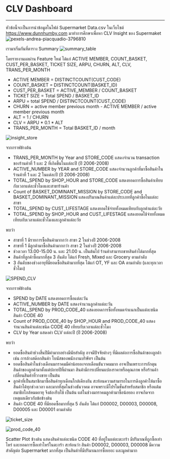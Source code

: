 # CLV Dashboard
----------------------------------------------------------------------
หัวข้อนี้จะเป็นการนำข้อมูลในไฟล์ Supermarket Data.csv ในเว็บไซต์ https://www.dunnhumby.com มาทำการศึกษาเพื่อหา CLV Insight ของ Supermaket
![pexels-andrea-piacquadio-3796810](https://user-images.githubusercontent.com/82756975/146158076-097c84bf-f46e-4c95-8b80-335dd058d6ca.jpg)

เรามาเริ่มกันที่ตาราง Summary
![summary_table](https://user-images.githubusercontent.com/82756975/146159343-2ba8ac79-e441-44ee-acf8-264301ec9543.jpg)

โดยรายงานผลผ่าน Feature ใหม่ ได้แก่ ACTIVE MEMBER, COUNT_BASKET, CUST_PER_BASKET, TICKET SIZE, ARPU, CHURN, ALT, CLV, TRANS_PER_MONTH

- ACTIVE MEMBER = DISTINCTCOUNT(CUST_CODE)
- COUNT_BASKET = DISTINCTCOUNT(BASKET_ID)
- CUST_PER_BASKET = ACTIVE_MEMBER / COUNT_BASKET
- TICKET SIZE = Total SPEND / BASKET_ID
- ARPU = total SPEND / DISTINCTCOUNT(CUST_CODE)
- CHURN = active member previous month - ACTIVE MEMBER / active member previous month
- ALT = 1 / CHURN
- CLV = ARPU * 0.1 * ALT
- TRANS_PER_MONTH = Total BASKET_ID / month

![insight_store](https://user-images.githubusercontent.com/82756975/146161339-add5db3c-810d-4478-b5ee-3e9d3d39074c.jpg)

จากกราฟข้างต้น
- TRANS_PER_MONTH by Year and STORE_CODE แสดงจำนวน transaction ของร้านค้าที่ 1 และ 2 ที่เกิดขึ้นในแต่ละปี (ปี 2006-2008)
- ACTIVE_NUMBER by YEAR and STORE_CODE แสดงจำนวนลูกค้าที่มาซื้อสินค้าในร้านค้าที่ 1 และ 2 ในแต่ละปี (ปี 2006-2008)
- TOTAL_SPEND by SHOP_HOUR and STORE_CODE แสดงยอดการซื้อสินค้าเทียบกับเวลาแต่ละชั่วโมงและสาขาร้านค้า
- Count of BASKET_DOMINANT_MISSION by STORE_CODE and BASKET_DOMINANT_MISSION แสดงปริมาณสินค้าแต่ละประเภทที่ลูกค้าซื้อในแต่ละสาขา
- TOTAL_SPEND by CUST_LIFESTAGE แสดงยอดใช้จ่ายทั้งหมดเทียบกับลูกค้าแต่ละวัย
- TOTAL_SPEND by SHOP_HOUR and CUST_LIFESTAGE แสดงยอดใช้จ่ายทั้งหมดเทียบกับเวลาแต่ละชั่วโมงและลูกค้าแต่ละวัย

พบว่า
- สาขาที่ 1 มีรายการซื้อสินค้ามากกว่า สาขา 2 ในช่วงปี 2006-2008
- สาขาที่ 1 มีลูกค้ามาซื้อสินค้ามากกว่า สาขา 2 ในช่วงปี 2006-2008
- ช่วงเวลา 13.00-15.00 น. และ 21.00 น. เป็นต้นไป ร้านค้าสามารถขายสินค้าได้มากที่สุด
- สินค้าที่ลูกค้าซื้อมากที่สุด 3 อันดับ ได้แก่ Fresh, Mixed และ Grocery ตามลำดับ
- 3 อันดับของช่วงอายุที่มียอดซื้อสินค้ามากที่สุด ได้แก่ OT, YF และ OA ตามลำดับ (และทุกเวลาชั่วโมง)

![SPEND_CLV](https://user-images.githubusercontent.com/82756975/146161378-9ce2b6b5-188f-4e34-bb19-ce957a4e171a.jpg)

จากกราฟข้างต้น
- SPEND by DATE แสดงยอดการซื้อแต่ละวัน
- ACTIVE_NUMBER by DATE แสดงจำนวนลูกค้าแต่ละวัน
- TOTAL_SPEND by PROD_CODE_40 แสดงยอดการซื้อทั้งหมดจำแนกเป็นแต่ละชนิดสินค้า CODE 40
- Count of PROD_CODE_40 by SHOP_HOUR and PROD_CODE_40 แสดงจำนวนสินค้าแต่ละชนิด CODE 40 เทียบกับเวลาแต่ละชั่วโมง
- CLV by Year แสดงค่า CLV แต่ละปี (ปี 2006-2008)

พบว่า
- ยอดซื้อสินค้าช่วงสิ้นปีมีค่ามากอย่างมีนัยสำคัญ อาจมีปัจจัยต่างๆ ที่มีผลต่อการซื้อสินค้าของลูกค้า เช่น การล้างสต๊อกสินค้า โบนัสของพนักงานบริษัทฯ เป็นต้น
- ยอดซื้อสินค้าในช่วงเดือนมกราคมมีค่าน้อยลงจากเดือนธันวาคมมาก อาจเป็นเพราะการกักตุนสินค้าของลูกค้ามาตั้งแต่ปลายปีที่ผ่านมา สินค้ามีการเปลี่ยนแปลงราคาหรือคุณภาพ หรือร้านค้าเปลี่ยนสินค้าที่วางขาย เป็นต้น
- ลูกค้าที่เป็นสมาชิกมาซื้อสินค้าทุกเดือนใกล้เคียงกัน สะท้อนความสามารถในการดึงลูกค้าให้มาซื้อสินค้าได้ทุกช่วงเวลา และมากที่สุดในช่วงธันวาคม อาจเพราะมีโปรโมชั่นสำหรับสมาชิก หรือแต้มสมาชิกใกล้หมดอายุ จึงต้องรีบใช้ เป็นต้น แต่ในช่วงมกราคมลูกค้ามาซื้อน้อยลง อาจเกิดจากเหตุผลเดียวกับข้อข้างต้น
- สินค้า CODE 40 ที่มียอดซื้อมากที่สุด 5 อันดับ ได้แก่ D00002, D00003, D00008, D00005 และ D00001 ตามลำดับ

![ticket_size](https://user-images.githubusercontent.com/82756975/146161389-7412e040-0348-44d2-b6f6-d21def144fa8.jpg)


![prod_code_40](https://user-images.githubusercontent.com/82756975/146161401-5f12aa37-72da-4845-882a-50966cb2135b.jpg)

Scatter Plot ข้างต้น แสดงสินค้าแต่ละชนิด CODE 40 ที่อยู่ในแต่ละตะกร้า มีปริมาณที่ถูกซื้อเท่าไหร่ และยอดการซื้อเท่าไหร่ในตะกร้า สะท้อนว่า สินค้า D00002, D00003, D00008 มีความสำคัญต่อ Supermarket มากที่สุด เป็นสินค้าที่มีปริมาณการซื้อเยอะ และมูลค่ามาก
